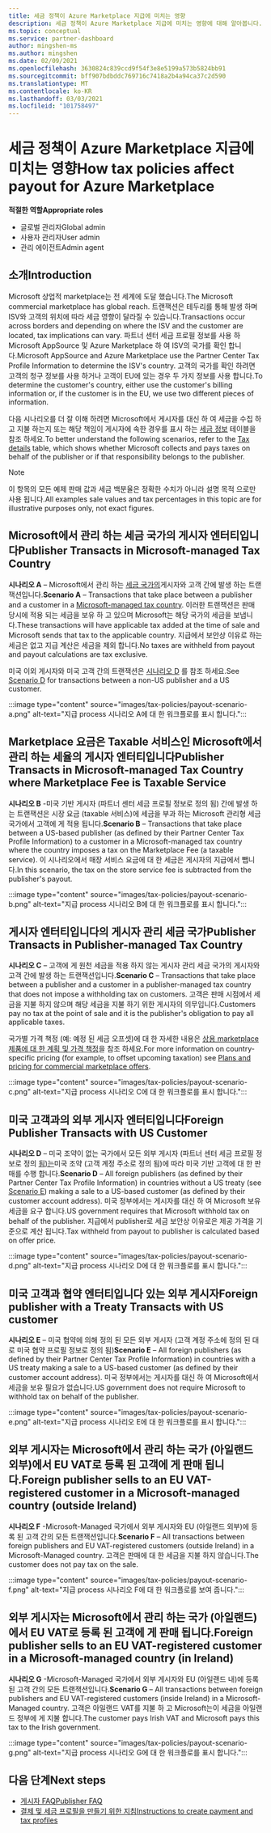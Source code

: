 ```yaml
---
title: 세금 정책이 Azure Marketplace 지급에 미치는 영향
description: 세금 정책이 Azure Marketplace 지급에 미치는 영향에 대해 알아봅니다.
ms.topic: conceptual
ms.service: partner-dashboard
author: mingshen-ms
ms.author: mingshen
ms.date: 02/09/2021
ms.openlocfilehash: 3630824c839ccd9f54f3e8e5199a573b5824bb91
ms.sourcegitcommit: bff907bdbddc769716c7418a2b4a94ca37c2d590
ms.translationtype: MT
ms.contentlocale: ko-KR
ms.lasthandoff: 03/03/2021
ms.locfileid: "101758497"
---
```

# <a name="how-tax-policies-affect-payout-for-azure-marketplace"></a><span data-ttu-id="4804a-103">세금 정책이 Azure Marketplace 지급에 미치는 영향</span><span class="sxs-lookup"><span data-stu-id="4804a-103">How tax policies affect payout for Azure Marketplace</span></span>

<span data-ttu-id="4804a-104">**적절한 역할**</span><span class="sxs-lookup"><span data-stu-id="4804a-104">**Appropriate roles**</span></span>
-    <span data-ttu-id="4804a-105">글로벌 관리자</span><span class="sxs-lookup"><span data-stu-id="4804a-105">Global admin</span></span>
-    <span data-ttu-id="4804a-106">사용자 관리자</span><span class="sxs-lookup"><span data-stu-id="4804a-106">User admin</span></span>
-    <span data-ttu-id="4804a-107">관리 에이전트</span><span class="sxs-lookup"><span data-stu-id="4804a-107">Admin agent</span></span>

## <a name="introduction"></a><span data-ttu-id="4804a-108">소개</span><span class="sxs-lookup"><span data-stu-id="4804a-108">Introduction</span></span>

<span data-ttu-id="4804a-109">Microsoft 상업적 marketplace는 전 세계에 도달 했습니다.</span><span class="sxs-lookup"><span data-stu-id="4804a-109">The Microsoft commercial marketplace has global reach.</span></span> <span data-ttu-id="4804a-110">트랜잭션은 테두리를 통해 발생 하며 ISV와 고객의 위치에 따라 세금 영향이 달라질 수 있습니다.</span><span class="sxs-lookup"><span data-stu-id="4804a-110">Transactions occur across borders and depending on where the ISV and the customer are located, tax implications can vary.</span></span> <span data-ttu-id="4804a-111">파트너 센터 세금 프로필 정보를 사용 하 Microsoft AppSource 및 Azure Marketplace 하 여 ISV의 국가를 확인 합니다.</span><span class="sxs-lookup"><span data-stu-id="4804a-111">Microsoft AppSource and Azure Marketplace use the Partner Center Tax Profile Information to determine the ISV's country.</span></span> <span data-ttu-id="4804a-112">고객의 국가를 확인 하려면 고객의 청구 정보를 사용 하거나 고객이 EU에 있는 경우 두 가지 정보를 사용 합니다.</span><span class="sxs-lookup"><span data-stu-id="4804a-112">To determine the customer's country, either use the customer's billing information or, if the customer is in the EU, we use two different pieces of information.</span></span>

<span data-ttu-id="4804a-113">다음 시나리오를 더 잘 이해 하려면 Microsoft에서 게시자를 대신 하 여 세금을 수집 하 고 지불 하는지 또는 해당 책임이 게시자에 속한 경우를 표시 하는 [세금 정보](tax-details-marketplace.md) 테이블을 참조 하세요.</span><span class="sxs-lookup"><span data-stu-id="4804a-113">To better understand the following scenarios, refer to the [Tax details](tax-details-marketplace.md) table, which shows whether Microsoft collects and pays taxes on behalf of the publisher or if that responsibility belongs to the publisher.</span></span>

> [!NOTE]
> <span data-ttu-id="4804a-114">이 항목의 모든 예제 판매 값과 세금 백분율은 정확한 수치가 아니라 설명 목적 으로만 사용 됩니다.</span><span class="sxs-lookup"><span data-stu-id="4804a-114">All examples sale values and tax percentages in this topic are for illustrative purposes only, not exact figures.</span></span>

## <a name="publisher-transacts-in-microsoft-managed-tax-country"></a><span data-ttu-id="4804a-115">Microsoft에서 관리 하는 세금 국가의 게시자 엔터티입니다</span><span class="sxs-lookup"><span data-stu-id="4804a-115">Publisher Transacts in Microsoft-managed Tax Country</span></span>

<span data-ttu-id="4804a-116">**시나리오 A** – Microsoft에서 관리 하는 [세금 국가의](tax-details-marketplace.md#microsoft-managed-countries)게시자와 고객 간에 발생 하는 트랜잭션입니다.</span><span class="sxs-lookup"><span data-stu-id="4804a-116">**Scenario A** – Transactions that take place between a publisher and a customer in a [Microsoft-managed tax country](tax-details-marketplace.md#microsoft-managed-countries).</span></span> <span data-ttu-id="4804a-117">이러한 트랜잭션은 판매 당시에 적용 되는 세금을 보유 하 고 있으며 Microsoft는 해당 국가의 세금을 보냅니다.</span><span class="sxs-lookup"><span data-stu-id="4804a-117">These transactions will have applicable tax added at the time of sale and Microsoft sends that tax to the applicable country.</span></span> <span data-ttu-id="4804a-118">지급에서 보안상 이유로 하는 세금은 없고 지급 계산은 세금을 제외 합니다.</span><span class="sxs-lookup"><span data-stu-id="4804a-118">No taxes are withheld from payout and payout calculations are tax exclusive.</span></span>

<span data-ttu-id="4804a-119">미국 이외 게시자와 미국 고객 간의 트랜잭션은 [시나리오 D](#foreign-publisher-transacts-with-us-customer) 를 참조 하세요.</span><span class="sxs-lookup"><span data-stu-id="4804a-119">See [Scenario D](#foreign-publisher-transacts-with-us-customer) for transactions between a non-US publisher and a US customer.</span></span>

:::image type="content" source="images/tax-policies/payout-scenario-a.png" alt-text="지급 process 시나리오 A에 대 한 워크플로를 표시 합니다.":::

## <a name="publisher-transacts-in-microsoft-managed-tax-country-where-marketplace-fee-is-taxable-service"></a><span data-ttu-id="4804a-121">Marketplace 요금은 Taxable 서비스인 Microsoft에서 관리 하는 세율의 게시자 엔터티입니다</span><span class="sxs-lookup"><span data-stu-id="4804a-121">Publisher Transacts in Microsoft-managed Tax Country where Marketplace Fee is Taxable Service</span></span>

<span data-ttu-id="4804a-122">**시나리오 B** -미국 기반 게시자 (파트너 센터 세금 프로필 정보로 정의 됨) 간에 발생 하는 트랜잭션은 시장 요금 (taxable 서비스)에 세금을 부과 하는 Microsoft 관리형 세금 국가에서 고객에 게 적용 됩니다.</span><span class="sxs-lookup"><span data-stu-id="4804a-122">**Scenario B** – Transactions that take place between a US-based publisher (as defined by their Partner Center Tax Profile Information) to a customer in a Microsoft-managed tax country where the country imposes a tax on the Marketplace Fee (a taxable service).</span></span> <span data-ttu-id="4804a-123">이 시나리오에서 매장 서비스 요금에 대 한 세금은 게시자의 지급에서 뺍니다.</span><span class="sxs-lookup"><span data-stu-id="4804a-123">In this scenario, the tax on the store service fee is subtracted from the publisher's payout.</span></span>

:::image type="content" source="images/tax-policies/payout-scenario-b.png" alt-text="지급 process 시나리오 B에 대 한 워크플로를 표시 합니다.":::

## <a name="publisher-transacts-in-publisher-managed-tax-country"></a><span data-ttu-id="4804a-125">게시자 엔터티입니다의 게시자 관리 세금 국가</span><span class="sxs-lookup"><span data-stu-id="4804a-125">Publisher Transacts in Publisher-managed Tax Country</span></span>

<span data-ttu-id="4804a-126">**시나리오 C** – 고객에 게 원천 세금을 적용 하지 않는 게시자 관리 세금 국가의 게시자와 고객 간에 발생 하는 트랜잭션입니다.</span><span class="sxs-lookup"><span data-stu-id="4804a-126">**Scenario C** – Transactions that take place between a publisher and a customer in a publisher-managed tax country that does not impose a withholding tax on customers.</span></span> <span data-ttu-id="4804a-127">고객은 판매 시점에서 세금을 지불 하지 않으며 해당 세금을 지불 하기 위한 게시자의 의무입니다.</span><span class="sxs-lookup"><span data-stu-id="4804a-127">Customers pay no tax at the point of sale and it is the publisher's obligation to pay all applicable taxes.</span></span>

<span data-ttu-id="4804a-128">국가별 가격 책정 (예: 예정 된 세금 오프셋)에 대 한 자세한 내용은 [상용 marketplace 제품에 대 한 계획 및 가격 책정](https://docs.microsoft.com/azure/marketplace/plans-pricing#custom-prices)을 참조 하세요.</span><span class="sxs-lookup"><span data-stu-id="4804a-128">For more information on country-specific pricing (for example, to offset upcoming taxation) see [Plans and pricing for commercial marketplace offers](https://docs.microsoft.com/azure/marketplace/plans-pricing#custom-prices).</span></span>

:::image type="content" source="images/tax-policies/payout-scenario-c.png" alt-text="지급 process 시나리오 C에 대 한 워크플로를 표시 합니다.":::

## <a name="foreign-publisher-transacts-with-us-customer"></a><span data-ttu-id="4804a-130">미국 고객과의 외부 게시자 엔터티입니다</span><span class="sxs-lookup"><span data-stu-id="4804a-130">Foreign Publisher Transacts with US Customer</span></span>

<span data-ttu-id="4804a-131">**시나리오 D** – 미국 조약이 없는 국가에서 모든 외부 게시자 (파트너 센터 세금 프로필 정보로 정의 [됨)는](#foreign-publisher-with-a-treaty-transacts-with-us-customer)미국 조약 (고객 계정 주소로 정의 됨)에 따라 미국 기반 고객에 대 한 판매를 수행 합니다.</span><span class="sxs-lookup"><span data-stu-id="4804a-131">**Scenario D** – All foreign publishers (as defined by their Partner Center Tax Profile Information) in countries without a US treaty (see [Scenario E](#foreign-publisher-with-a-treaty-transacts-with-us-customer)) making a sale to a US-based customer (as defined by their customer account address).</span></span> <span data-ttu-id="4804a-132">미국 정부에서는 게시자를 대신 하 여 Microsoft 보유 세금을 요구 합니다.</span><span class="sxs-lookup"><span data-stu-id="4804a-132">US government requires that Microsoft withhold tax on behalf of the publisher.</span></span> <span data-ttu-id="4804a-133">지급에서 publisher로 세금 보안상 이유로은 제공 가격을 기준으로 계산 됩니다.</span><span class="sxs-lookup"><span data-stu-id="4804a-133">Tax withheld from payout to publisher is calculated based on offer price.</span></span>

:::image type="content" source="images/tax-policies/payout-scenario-d.png" alt-text="지급 process 시나리오 D에 대 한 워크플로를 표시 합니다.":::

## <a name="foreign-publisher-with-a-treaty-transacts-with-us-customer"></a><span data-ttu-id="4804a-135">미국 고객과 협약 엔터티입니다 있는 외부 게시자</span><span class="sxs-lookup"><span data-stu-id="4804a-135">Foreign publisher with a Treaty Transacts with US customer</span></span>

<span data-ttu-id="4804a-136">**시나리오 E** – 미국 협약에 의해 정의 된 모든 외부 게시자 (고객 계정 주소에 정의 된 대로 미국 협약 프로필 정보로 정의 됨)</span><span class="sxs-lookup"><span data-stu-id="4804a-136">**Scenario E** – All foreign publishers (as defined by their Partner Center Tax Profile Information) in countries with a US treaty making a sale to a US-based customer (as defined by their customer account address).</span></span> <span data-ttu-id="4804a-137">미국 정부에서는 게시자를 대신 하 여 Microsoft에서 세금을 보유 필요가 없습니다.</span><span class="sxs-lookup"><span data-stu-id="4804a-137">US government does not require Microsoft to withhold tax on behalf of the publisher.</span></span>

:::image type="content" source="images/tax-policies/payout-scenario-e.png" alt-text="지급 process 시나리오 E에 대 한 워크플로를 표시 합니다.":::

## <a name="foreign-publisher-sells-to-an-eu-vat-registered-customer-in-a-microsoft-managed-country-outside-ireland"></a><span data-ttu-id="4804a-139">외부 게시자는 Microsoft에서 관리 하는 국가 (아일랜드 외부)에서 EU VAT로 등록 된 고객에 게 판매 됩니다.</span><span class="sxs-lookup"><span data-stu-id="4804a-139">Foreign publisher sells to an EU VAT-registered customer in a Microsoft-managed country (outside Ireland)</span></span>

<span data-ttu-id="4804a-140">**시나리오 F** -Microsoft-Managed 국가에서 외부 게시자와 EU (아일랜드 외부)에 등록 된 고객 간의 모든 트랜잭션입니다.</span><span class="sxs-lookup"><span data-stu-id="4804a-140">**Scenario F** – All transactions between foreign publishers and EU VAT-registered customers (outside Ireland) in a Microsoft-Managed country.</span></span> <span data-ttu-id="4804a-141">고객은 판매에 대 한 세금을 지불 하지 않습니다.</span><span class="sxs-lookup"><span data-stu-id="4804a-141">The customer does not pay tax on the sale.</span></span>

:::image type="content" source="images/tax-policies/payout-scenario-f.png" alt-text="지급 process 시나리오 F에 대 한 워크플로를 보여 줍니다.":::

## <a name="foreign-publisher-sells-to-an-eu-vat-registered-customer-in-a-microsoft-managed-country-in-ireland"></a><span data-ttu-id="4804a-143">외부 게시자는 Microsoft에서 관리 하는 국가 (아일랜드)에서 EU VAT로 등록 된 고객에 게 판매 됩니다.</span><span class="sxs-lookup"><span data-stu-id="4804a-143">Foreign publisher sells to an EU VAT-registered customer in a Microsoft-managed country (in Ireland)</span></span>

<span data-ttu-id="4804a-144">**시나리오 G** -Microsoft-Managed 국가에서 외부 게시자와 EU (아일랜드 내)에 등록 된 고객 간의 모든 트랜잭션입니다.</span><span class="sxs-lookup"><span data-stu-id="4804a-144">**Scenario G** – All transactions between foreign publishers and EU VAT-registered customers (inside Ireland) in a Microsoft-Managed country.</span></span> <span data-ttu-id="4804a-145">고객은 아일랜드 VAT를 지불 하 고 Microsoft는이 세금을 아일랜드 정부에 게 지불 합니다.</span><span class="sxs-lookup"><span data-stu-id="4804a-145">The customer pays Irish VAT and Microsoft pays this tax to the Irish government.</span></span>

:::image type="content" source="images/tax-policies/payout-scenario-g.png" alt-text="지급 process 시나리오 G에 대 한 워크플로를 표시 합니다.":::

## <a name="next-steps"></a><span data-ttu-id="4804a-147">다음 단계</span><span class="sxs-lookup"><span data-stu-id="4804a-147">Next steps</span></span>

- [<span data-ttu-id="4804a-148">게시자 FAQ</span><span class="sxs-lookup"><span data-stu-id="4804a-148">Publisher FAQ</span></span>](https://docs.microsoft.com/azure/marketplace/marketplace-faq-publisher-guide)
- [<span data-ttu-id="4804a-149">결제 및 세금 프로필을 만들기 위한 지침</span><span class="sxs-lookup"><span data-stu-id="4804a-149">Instructions to create payment and tax profiles</span></span>](https://docs.microsoft.com/partner-center/set-up-your-payout-account?context=/azure/marketplace/context/context#create-a-payment-profile)
